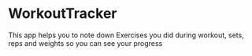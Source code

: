 # WorkoutTracker

This app helps you to note down Exercises you did during workout, sets, reps and weights so you can see your progress
